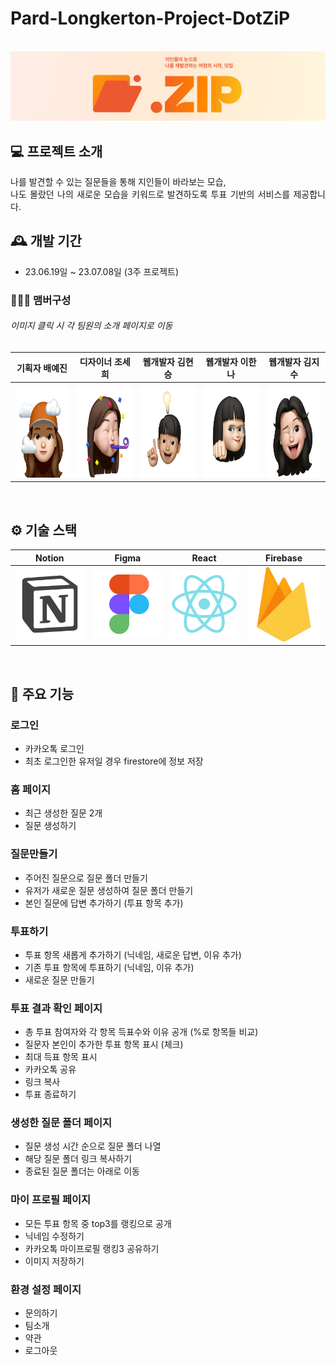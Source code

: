 # Pard-Longkerton-Project-DotZiP

<p align="center">
  <br>
  <img src="./readme/logobanner.png">
  <br>
</p>

## 💻 프로젝트 소개
<p align="justify">
나를 발견할 수 있는 질문들을 통해 지인들이 바라보는 모습, <br/>나도 몰랐던 나의 새로운 모습을 키워드로 발견하도록 투표 기반의 서비스를 제공합니다.
</p>

## 🕰️ 개발 기간
* 23.06.19일 ~ 23.07.08일 (3주 프로젝트)

### 🧑‍🤝‍🧑 맴버구성
###### 이미지 클릭 시 각 팀원의 소개 페이지로 이동
|  기획자 배예진    |  디자이너 조세희     |   웹개발자 김현승   |   웹개발자 이한나  |  웹개발자 김지수  |
|   :--------:   |    :--------:    |    :--------:  |    :--------:   |   :--------:  |
|   <a href="https://www.notion.so/c214bca8c6fe4322ab5b6e77e6dd9365?pvs=4"><img src="./readme/YJ.PNG.png" width="300" height="150"></a>  |  <a href="https://www.notion.so/c214bca8c6fe4322ab5b6e77e6dd9365?pvs=4"><img src="./readme/Say.png" width="300" height="150"></a>    | <a href="https://www.notion.so/c214bca8c6fe4322ab5b6e77e6dd9365?pvs=4"><img src="./readme/H.png" width="300" height="150"></a>         | <a href="https://www.notion.so/c214bca8c6fe4322ab5b6e77e6dd9365?pvs=4"><img src="./readme/HN.png" width="300" height="150"></a>        | <a href="https://www.notion.so/c214bca8c6fe4322ab5b6e77e6dd9365?pvs=4"><img src="./readme/JS.png" width="300" height="150"></a>        |

<br>

## ⚙️ 기술 스택

|  Notion    |  Figma     |  React   |  Firebase |
| :--------: | :--------: | :------: | :----:    |
|   ![nt]    |   ![fm]    | ![react] | ![fb]     |

<br>

## 📌 주요 기능

### 로그인
- 카카오톡 로그인
- 최초 로그인한 유저일 경우 firestore에 정보 저장
### 홈 페이지
- 최근 생성한 질문 2개 
- 질문 생성하기
### 질문만들기
- 주어진 질문으로 질문 폴더 만들기
- 유저가 새로운 질문 생성하여 질문 폴더 만들기
- 본인 질문에 답변 추가하기 (투표 항목 추가)
### 투표하기
- 투표 항목 새롭게 추가하기 (닉네임, 새로운 답변, 이유 추가)
- 기존 투표 항목에 투표하기 (닉네임, 이유 추가)
- 새로운 질문 만들기
### 투표 결과 확인 페이지
- 총 투표 참여자와 각 항목 득표수와 이유 공개 (%로 항목들 비교)
- 질문자 본인이 추가한 투표 항목 표시 (체크)
- 최대 득표 항목 표시
- 카카오톡 공유
- 링크 복사
- 투표 종료하기
### 생성한 질문 폴더 페이지
- 질문 생성 시간 순으로 질문 폴더 나열
- 해당 질문 폴더 링크 복사하기
- 종료된 질문 폴더는 아래로 이동
### 마이 프로필 페이지
- 모든 투표 항목 중 top3를 랭킹으로 공개
- 닉네임 수정하기
- 카카오톡 마이프로필 랭킹3 공유하기
- 이미지 저장하기
### 환경 설정 페이지
- 문의하기
- 팀소개
- 약관
- 로그아웃

<br>

## 

<!-- Stack Icon Refernces -->

[nt]: /readme/notion.svg
[fm]: /readme/figma.svg
[react]: /readme/react.svg
[fb]: /readme/firebase.svg
